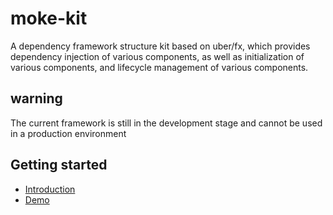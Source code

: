 # moke-kit
A dependency framework structure kit based on uber/fx, which provides dependency injection of various components, as well as initialization of various components, and lifecycle management of various components.

## warning
The current framework is still in the development stage and cannot be used in a production environment

## Getting started
 * [Introduction](https://github.com/GStones/moke-kit/wiki/Introduction)
 * [Demo](https://github.com/GStones/moke-kit/demo)



